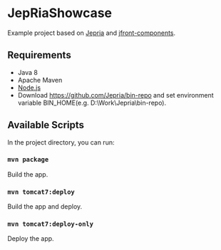 # JepRiaShowcase

  Example project based on [Jepria](https://github.com/Jepria/jepria) and [jfront-components](https://github.com/Jepria/jfront-components).

## Requirements
 - Java 8
 - Apache Maven
 - [Node.js](https://nodejs.org/en/download/package-manager/)
 - Download https://github.com/Jepria/bin-repo and set environment variable BIN_HOME(e.g. D:\Work\Jepria\bin-repo).
 
 ## Available Scripts
 
 In the project directory, you can run:
 
 ### `mvn package`
 
  Build the app.
 
 ### `mvn tomcat7:deploy`
 
 Build the app and deploy.
 
 ### `mvn tomcat7:deploy-only`
 
 Deploy the app.
 
